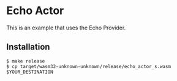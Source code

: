 # Echo Actor

This is an example that uses the Echo Provider.

## Installation

```
$ make release
$ cp target/wasm32-unknown-unknown/release/echo_actor_s.wasm $YOUR_DESTINATION
```